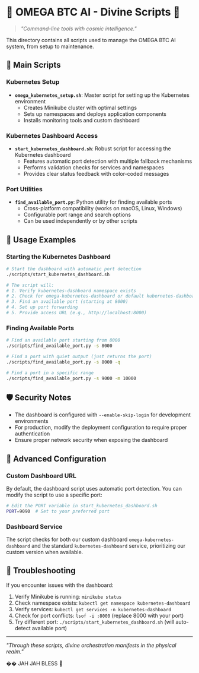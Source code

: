 # 🔱 OMEGA BTC AI - Divine Scripts 🔱

> *"Command-line tools with cosmic intelligence."*

This directory contains all scripts used to manage the OMEGA BTC AI system, from setup to maintenance.

## 📜 Main Scripts

### Kubernetes Setup

- **`omega_kubernetes_setup.sh`**: Master script for setting up the Kubernetes environment
  - Creates Minikube cluster with optimal settings
  - Sets up namespaces and deploys application components
  - Installs monitoring tools and custom dashboard

### Kubernetes Dashboard Access

- **`start_kubernetes_dashboard.sh`**: Robust script for accessing the Kubernetes dashboard
  - Features automatic port detection with multiple fallback mechanisms
  - Performs validation checks for services and namespaces
  - Provides clear status feedback with color-coded messages

### Port Utilities

- **`find_available_port.py`**: Python utility for finding available ports
  - Cross-platform compatibility (works on macOS, Linux, Windows)
  - Configurable port range and search options
  - Can be used independently or by other scripts

## 🚀 Usage Examples

### Starting the Kubernetes Dashboard

```bash
# Start the dashboard with automatic port detection
./scripts/start_kubernetes_dashboard.sh

# The script will:
# 1. Verify kubernetes-dashboard namespace exists
# 2. Check for omega-kubernetes-dashboard or default kubernetes-dashboard service
# 3. Find an available port (starting at 8000)
# 4. Set up port forwarding
# 5. Provide access URL (e.g., http://localhost:8000)
```

### Finding Available Ports

```bash
# Find an available port starting from 8000
./scripts/find_available_port.py -s 8000

# Find a port with quiet output (just returns the port)
./scripts/find_available_port.py -s 8000 -q

# Find a port in a specific range
./scripts/find_available_port.py -s 9000 -m 10000
```

## 🛡️ Security Notes

- The dashboard is configured with `--enable-skip-login` for development environments
- For production, modify the deployment configuration to require proper authentication
- Ensure proper network security when exposing the dashboard

## 🧙 Advanced Configuration

### Custom Dashboard URL

By default, the dashboard script uses automatic port detection. You can modify the script to use a specific port:

```bash
# Edit the PORT variable in start_kubernetes_dashboard.sh
PORT=9090  # Set to your preferred port
```

### Dashboard Service

The script checks for both our custom dashboard `omega-kubernetes-dashboard` and the standard `kubernetes-dashboard` service, prioritizing our custom version when available.

## 🌟 Troubleshooting

If you encounter issues with the dashboard:

1. Verify Minikube is running: `minikube status`
2. Check namespace exists: `kubectl get namespace kubernetes-dashboard`
3. Verify services: `kubectl get services -n kubernetes-dashboard`
4. Check for port conflicts: `lsof -i :8000` (replace 8000 with your port)
5. Try different port: `./scripts/start_kubernetes_dashboard.sh` (will auto-detect available port)

---

*"Through these scripts, divine orchestration manifests in the physical realm."*

�� JAH JAH BLESS 🔱
